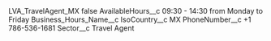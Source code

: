 <?xml version="1.0" encoding="UTF-8"?>
<CustomMetadata xmlns="http://soap.sforce.com/2006/04/metadata" xmlns:xsi="http://www.w3.org/2001/XMLSchema-instance" xmlns:xsd="http://www.w3.org/2001/XMLSchema">
    <label>LVA_TravelAgent_MX</label>
    <protected>false</protected>
    <values>
        <field>AvailableHours__c</field>
        <value xsi:type="xsd:string">09:30 - 14:30 from Monday to Friday</value>
    </values>
    <values>
        <field>Business_Hours_Name__c</field>
        <value xsi:nil="true"/>
    </values>
    <values>
        <field>IsoCountry__c</field>
        <value xsi:type="xsd:string">MX</value>
    </values>
    <values>
        <field>PhoneNumber__c</field>
        <value xsi:type="xsd:string">+1 786-536-1681</value>
    </values>
    <values>
        <field>Sector__c</field>
        <value xsi:type="xsd:string">Travel Agent</value>
    </values>
</CustomMetadata>
